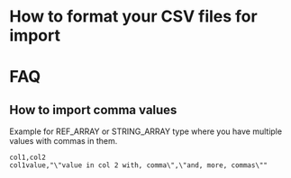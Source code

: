 # How to format your CSV files for import

# FAQ

## How to import comma values

Example for REF_ARRAY or STRING_ARRAY type where you have multiple values with commas in them.

```
col1,col2
col1value,"\"value in col 2 with, comma\",\"and, more, commas\""
```